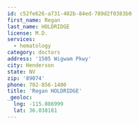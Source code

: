 ```yaml
---
id: c52fe626-a731-402b-84ed-789d2f0383b0
first_name: Regan
last_name: HOLDRIDGE
license: M.D.
services:
  - hematology
category: doctors
address: '1505 Wigwam Pkwy'
city: Henderson
state: NV
zip: '89074'
phone: 702-856-1400
title: 'Regan HOLDRIDGE'
_geoloc:
  lng: -115.086999
  lat: 36.038181
---
```

